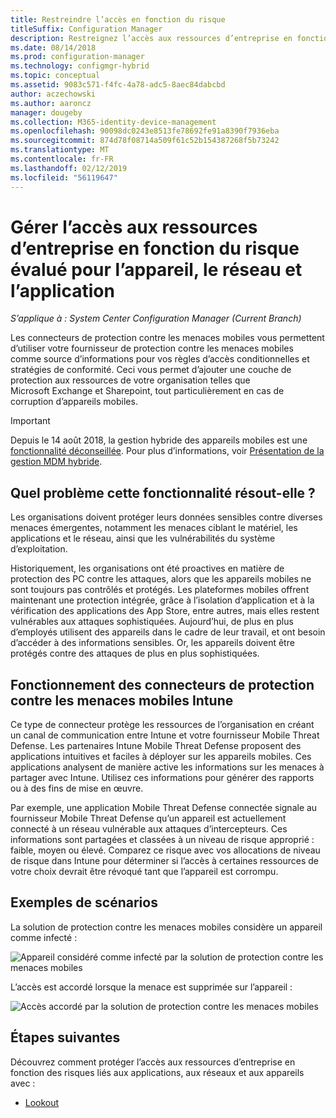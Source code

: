 ```yaml
---
title: Restreindre l’accès en fonction du risque
titleSuffix: Configuration Manager
description: Restreignez l’accès aux ressources d’entreprise en fonction du risque évalué pour l’appareil, le réseau et l’application.
ms.date: 08/14/2018
ms.prod: configuration-manager
ms.technology: configmgr-hybrid
ms.topic: conceptual
ms.assetid: 9083c571-f4fc-4a78-adc5-8aec84dabcbd
author: aczechowski
ms.author: aaroncz
manager: dougeby
ms.collection: M365-identity-device-management
ms.openlocfilehash: 90098dc0243e8513fe78692fe91a8390f7936eba
ms.sourcegitcommit: 874d78f08714a509f61c52b154387268f5b73242
ms.translationtype: MT
ms.contentlocale: fr-FR
ms.lasthandoff: 02/12/2019
ms.locfileid: "56119647"
---
```

# <a name="manage-access-to-company-resource-based-on-device-network-and-application-risk"></a>Gérer l’accès aux ressources d’entreprise en fonction du risque évalué pour l’appareil, le réseau et l’application

*S’applique à : System Center Configuration Manager (Current Branch)*

Les connecteurs de protection contre les menaces mobiles vous permettent d’utiliser votre fournisseur de protection contre les menaces mobiles comme source d’informations pour vos règles d’accès conditionnelles et stratégies de conformité. Ceci vous permet d’ajouter une couche de protection aux ressources de votre organisation telles que Microsoft Exchange et Sharepoint, tout particulièrement en cas de corruption d’appareils mobiles.

> [!Important]  
> Depuis le 14 août 2018, la gestion hybride des appareils mobiles est une [fonctionnalité déconseillée](/sccm/core/plan-design/changes/deprecated/removed-and-deprecated-cmfeatures). Pour plus d’informations, voir [Présentation de la gestion MDM hybride](/sccm/mdm/understand/hybrid-mobile-device-management).<!--Intune feature 2683117-->  



## <a name="what-problem-does-this-solve"></a>Quel problème cette fonctionnalité résout-elle ?

Les organisations doivent protéger leurs données sensibles contre diverses menaces émergentes, notamment les menaces ciblant le matériel, les applications et le réseau, ainsi que les vulnérabilités du système d’exploitation.

Historiquement, les organisations ont été proactives en matière de protection des PC contre les attaques, alors que les appareils mobiles ne sont toujours pas contrôlés et protégés. Les plateformes mobiles offrent maintenant une protection intégrée, grâce à l’isolation d’application et à la vérification des applications des App Store, entre autres, mais elles restent vulnérables aux attaques sophistiquées. Aujourd’hui, de plus en plus d’employés utilisent des appareils dans le cadre de leur travail, et ont besoin d’accéder à des informations sensibles. Or, les appareils doivent être protégés contre des attaques de plus en plus sophistiquées.



## <a name="how-the-intune-mobile-threat-defense-connectors-work"></a>Fonctionnement des connecteurs de protection contre les menaces mobiles Intune

Ce type de connecteur protège les ressources de l’organisation en créant un canal de communication entre Intune et votre fournisseur Mobile Threat Defense. Les partenaires Intune Mobile Threat Defense proposent des applications intuitives et faciles à déployer sur les appareils mobiles. Ces applications analysent de manière active les informations sur les menaces à partager avec Intune. Utilisez ces informations pour générer des rapports ou à des fins de mise en œuvre. 

Par exemple, une application Mobile Threat Defense connectée signale au fournisseur Mobile Threat Defense qu’un appareil est actuellement connecté à un réseau vulnérable aux attaques d’intercepteurs. Ces informations sont partagées et classées à un niveau de risque approprié : faible, moyen ou élevé. Comparez ce risque avec vos allocations de niveau de risque dans Intune pour déterminer si l’accès à certaines ressources de votre choix devrait être révoqué tant que l’appareil est corrompu.



## <a name="sample-scenarios"></a>Exemples de scénarios

La solution de protection contre les menaces mobiles considère un appareil comme infecté :

![Appareil considéré comme infecté par la solution de protection contre les menaces mobiles](../media/mtp/MTD-image-1.png)

L’accès est accordé lorsque la menace est supprimée sur l’appareil :

![Accès accordé par la solution de protection contre les menaces mobiles](../media/mtp/MTD-image-2.png)



## <a name="next-steps"></a>Étapes suivantes

Découvrez comment protéger l’accès aux ressources d’entreprise en fonction des risques liés aux applications, aux réseaux et aux appareils avec :

- [Lookout](https://docs.microsoft.com/intune/deploy-use/lookout-mobile-threat-defense-connector)
